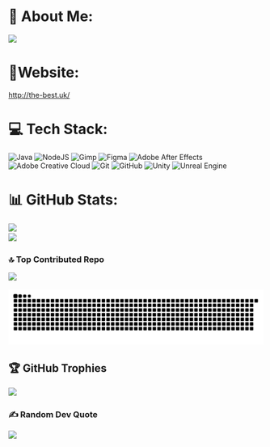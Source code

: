 # 💫 About Me: 
[![](https://visitcount.itsvg.in/api?id=Thebestharrison1221&icon=10&color=1)](https://visitcount.itsvg.in)


# 📃Website:
http://the-best.uk/

# 💻 Tech Stack:
![Java](https://img.shields.io/badge/java-%23ED8B00.svg?style=flat&logo=openjdk&logoColor=white) ![NodeJS](https://img.shields.io/badge/node.js-6DA55F?style=flat&logo=node.js&logoColor=white) ![Gimp](https://img.shields.io/badge/Gimp-657D8B?style=flat&logo=gimp&logoColor=FFFFFF) ![Figma](https://img.shields.io/badge/figma-%23F24E1E.svg?style=flat&logo=figma&logoColor=white) ![Adobe After Effects](https://img.shields.io/badge/Adobe%20After%20Effects-9999FF.svg?style=flat&logo=Adobe%20After%20Effects&logoColor=white) ![Adobe Creative Cloud](https://img.shields.io/badge/Adobe%20Creative%20Cloud-DA1F26.svg?style=flat&logo=Adobe%20Creative%20Cloud&logoColor=white) ![Git](https://img.shields.io/badge/git-%23F05033.svg?style=flat&logo=git&logoColor=white) ![GitHub](https://img.shields.io/badge/github-%23121011.svg?style=flat&logo=github&logoColor=white) ![Unity](https://img.shields.io/badge/unity-%23000000.svg?style=flat&logo=unity&logoColor=white) ![Unreal Engine](https://img.shields.io/badge/unrealengine-%23313131.svg?style=flat&logo=unrealengine&logoColor=white)
# 📊 GitHub Stats:
![](https://github-readme-stats.vercel.app/api?username=Thebestharrison1221&theme=dracula&hide_border=false&include_all_commits=true&count_private=true)<br/>
![](https://github-readme-streak-stats.herokuapp.com/?user=Thebestharrison1221&theme=dracula&hide_border=false)<br/>

### 🔝 Top Contributed Repo
![](https://github-contributor-stats.vercel.app/api?username=Thebestharrison1221&limit=5&theme=darcula&combine_all_yearly_contributions=true)


<picture>
  <source media="(prefers-color-scheme: dark)" srcset="https://raw.githubusercontent.com/Thebestharrison1221/Thebestharrison1221/output/github-snake-dark.svg" />
  <source media="(prefers-color-scheme: light)" srcset="https://raw.githubusercontent.com/Thebestharrison1221/Thebestharrison1221/output/github-snake.svg" />
  <img alt="github-snake" src="https://raw.githubusercontent.com/Thebestharrison1221/Thebestharrison1221/output/github-snake.svg" />
</picture>


## 🏆 GitHub Trophies
![](https://github-profile-trophy.vercel.app/?username=Thebestharrison1221&theme=radical&no-frame=false&no-bg=false&margin-w=4)

### ✍️ Random Dev Quote
![](https://quotes-github-readme.vercel.app/api?type=horizontal&theme=tokyonight)

